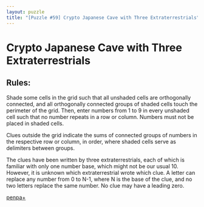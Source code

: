 ```yaml
---
layout: puzzle
title: "[Puzzle #59] Crypto Japanese Cave with Three Extraterrestrials"
---
```


# Crypto Japanese Cave with Three Extraterrestrials

## Rules:

Shade some cells in the grid such that all unshaded cells are orthogonally connected, and all orthogonally connected groups of shaded cells touch the perimeter of the grid. Then, enter numbers from 1 to 9 in every unshaded cell such that no number repeats in a row or column. Numbers must not be placed in shaded cells.

Clues outside the grid indicate the sums of connected groups of numbers in the respective row or column, in order, where shaded cells serve as delimiters between groups.

The clues have been written by three extraterrestrials, each of which is familiar with only one number base, which might not be our usual 10. However, it is unknown which extraterrestrial wrote which clue. A letter can replace any number from 0 to N-1, where N is the base of the clue, and no two letters replace the same number. No clue may have a leading zero.  

[penpa+](https://tinyurl.com/2cloj44w)
